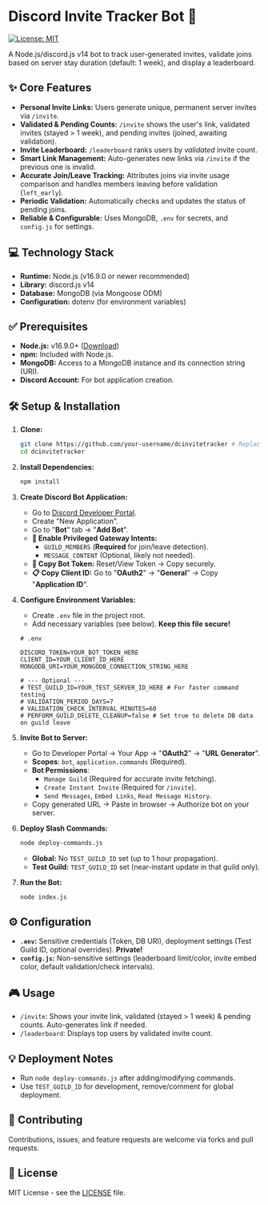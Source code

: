 # Discord Invite Tracker Bot 🤖

[![License: MIT](https://img.shields.io/badge/License-MIT-yellow.svg)](https://opensource.org/licenses/MIT)

A Node.js/discord.js v14 bot to track user-generated invites, validate joins based on server stay duration (default: 1 week), and display a leaderboard.

## ✨ Core Features

*   **Personal Invite Links:** Users generate unique, permanent server invites via `/invite`.
*   **Validated & Pending Counts:** `/invite` shows the user's link, validated invites (stayed > 1 week), and pending invites (joined, awaiting validation).
*   **Invite Leaderboard:** `/leaderboard` ranks users by *validated* invite count.
*   **Smart Link Management:** Auto-generates new links via `/invite` if the previous one is invalid.
*   **Accurate Join/Leave Tracking:** Attributes joins via invite usage comparison and handles members leaving before validation (`left_early`).
*   **Periodic Validation:** Automatically checks and updates the status of pending joins.
*   **Reliable & Configurable:** Uses MongoDB, `.env` for secrets, and `config.js` for settings.

## 💻 Technology Stack

*   **Runtime:** Node.js (v16.9.0 or newer recommended)
*   **Library:** discord.js v14
*   **Database:** MongoDB (via Mongoose ODM)
*   **Configuration:** dotenv (for environment variables)

## ✅ Prerequisites

*   **Node.js:** v16.9.0+ ([Download](https://nodejs.org/))
*   **npm:** Included with Node.js.
*   **MongoDB:** Access to a MongoDB instance and its connection string (URI).
*   **Discord Account:** For bot application creation.

## 🛠️ Setup & Installation

1.  **Clone:**
    ```bash
    git clone https://github.com/your-username/dcinvitetracker # Replace with your repo URL if forked
    cd dcinvitetracker
    ```

2.  **Install Dependencies:**
    ```bash
    npm install
    ```

3.  **Create Discord Bot Application:**
    *   Go to [Discord Developer Portal](https://discord.com/developers/applications).
    *   Create "New Application".
    *   Go to "**Bot**" tab -> "**Add Bot**".
    *   **🚨 Enable Privileged Gateway Intents:**
        *   `GUILD_MEMBERS` (**Required** for join/leave detection).
        *   `MESSAGE_CONTENT` (Optional, likely not needed).
    *   **🔑 Copy Bot Token:** Reset/View Token -> Copy securely.
    *   **📋 Copy Client ID:** Go to "**OAuth2**" -> "**General**" -> Copy "**Application ID**".

4.  **Configure Environment Variables:**
    *   Create `.env` file in the project root.
    *   Add necessary variables (see below). **Keep this file secure!**

    ```dotenv
    # .env

    DISCORD_TOKEN=YOUR_BOT_TOKEN_HERE
    CLIENT_ID=YOUR_CLIENT_ID_HERE
    MONGODB_URI=YOUR_MONGODB_CONNECTION_STRING_HERE

    # --- Optional ---
    # TEST_GUILD_ID=YOUR_TEST_SERVER_ID_HERE # For faster command testing
    # VALIDATION_PERIOD_DAYS=7
    # VALIDATION_CHECK_INTERVAL_MINUTES=60
    # PERFORM_GUILD_DELETE_CLEANUP=false # Set true to delete DB data on guild leave
    ```

5.  **Invite Bot to Server:**
    *   Go to Developer Portal -> Your App -> "**OAuth2**" -> "**URL Generator**".
    *   **Scopes**: `bot`, `application.commands` (Required).
    *   **Bot Permissions**:
        *   `Manage Guild` (Required for accurate invite fetching).
        *   `Create Instant Invite` (Required for `/invite`).
        *   `Send Messages`, `Embed Links`, `Read Message History`.
    *   Copy generated URL -> Paste in browser -> Authorize bot on your server.

6.  **Deploy Slash Commands:**
    ```bash
    node deploy-commands.js
    ```
    *   **Global:** No `TEST_GUILD_ID` set (up to 1 hour propagation).
    *   **Test Guild:** `TEST_GUILD_ID` set (near-instant update in that guild only).

7.  **Run the Bot:**
    ```bash
    node index.js
    ```

## ⚙️ Configuration

*   **`.env`:** Sensitive credentials (Token, DB URI), deployment settings (Test Guild ID, optional overrides). **Private!**
*   **`config.js`:** Non-sensitive settings (leaderboard limit/color, invite embed color, default validation/check intervals).

## 🎮 Usage

*   `/invite`: Shows your invite link, validated (stayed > 1 week) & pending counts. Auto-generates link if needed.
*   `/leaderboard`: Displays top users by validated invite count.

## 💡 Deployment Notes

*   Run `node deploy-commands.js` after adding/modifying commands.
*   Use `TEST_GUILD_ID` for development, remove/comment for global deployment.

## 🤝 Contributing

Contributions, issues, and feature requests are welcome via forks and pull requests.

## 📜 License

MIT License - see the [LICENSE](LICENSE) file.